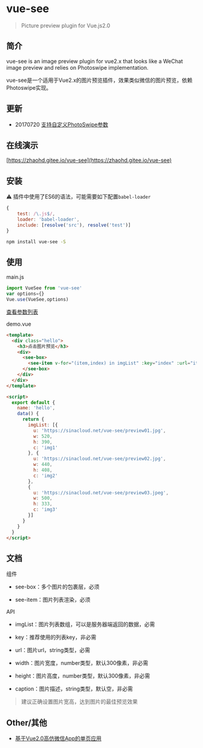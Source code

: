 # vue-see
> Picture preview plugin for Vue.js2.0

## 简介
vue-see is an image preview plugin for vue2.x that looks like a WeChat image preview and relies on Photoswipe implementation.

vue-see是一个适用于Vue2.x的图片预览插件，效果类似微信的图片预览，依赖Photoswipe实现。
## 更新
- 20170720 [支持自定义PhotoSwipe参数](https://github.com/zhaohaodang/vue-see/releases/tag/1.2.0)
## 在线演示
[https://zhaohd.gitee.io/vue-see](https://zhaohd.gitee.io/vue-see)
## 安装

⚠️ 插件中使用了ES6的语法，可能需要如下配置`babel-loader`

```javascript
{
    test: /\.js$/,
    loader: 'babel-loader',
    include: [resolve('src'), resolve('test')]
}
```

```bash
npm install vue-see -S
```
## 使用
main.js
```javascript
import VueSee from 'vue-see'
var options={}
Vue.use(VueSee,options)
```
[查看参数列表](http://photoswipe.com/documentation/options.html)

demo.vue
```html
<template>
  <div class="hello">
    <h3>点击图片预览</h3>
    <div>
      <see-box>
        <see-item v-for="(item,index) in imgList" :key="index" :url="item.u" :width="item.w" :height="item.h" :caption="item.c"></see-item>
      </see-box>
    </div>
  </div>
</template>

<script>
  export default {
    name: 'hello',
    data() {
      return {
        imgList: [{
          u: 'https://sinacloud.net/vue-see/preview01.jpg',
          w: 520,
          h: 390,
          c: 'img1'
        }, {
          u: 'https://sinacloud.net/vue-see/preview02.jpg',
          w: 440,
          h: 408,
          c: 'img2'
        },
        {
          u: 'https://sinacloud.net/vue-see/preview03.jpeg',
          w: 500,
          h: 333,
          c: 'img3'
        }]
      }
    }
  }
</script>
```
## 文档
组件

* see-box：多个图片的包裹层，必须

* see-item：图片列表渲染，必须

API

* imgList：图片列表数组，可以是服务器端返回的数据，必需
  
* key：推荐使用的列表key，非必需
  
* url：图片url，string类型，必需
  
* width：图片宽度，number类型，默认300像素，非必需
  
* height：图片高度，number类型，默认300像素，非必需
  
* caption：图片描述，string类型，默认空，非必需
  
> 建议正确设置图片宽高，达到图片的最佳预览效果

## Other/其他

* [基于Vue2.0高仿微信App的单页应用](https://github.com/zhaohaodang/vue-WeChat)


